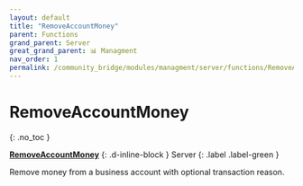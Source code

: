 ```yaml
---
layout: default
title: "RemoveAccountMoney"
parent: Functions
grand_parent: Server
great_grand_parent: 📊 Managment
nav_order: 1
permalink: /community_bridge/modules/managment/server/functions/RemoveAccountMoney/
---
```


# RemoveAccountMoney
{: .no_toc }

**[RemoveAccountMoney](RemoveAccountMoney.md)**
{: .d-inline-block }
Server
{: .label .label-green }

Remove money from a business account with optional transaction reason.